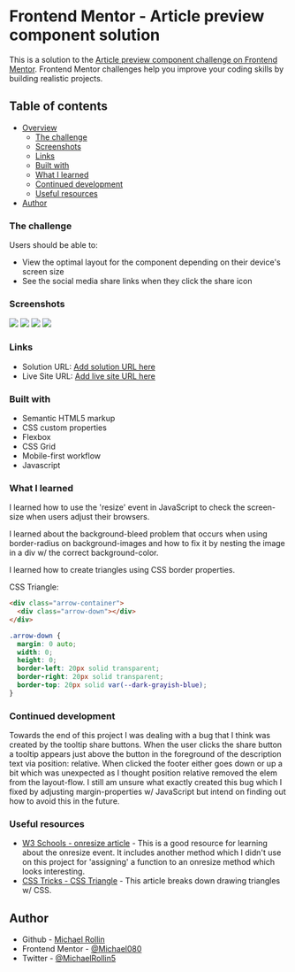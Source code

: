 # Frontend Mentor - Article preview component solution

This is a solution to the [Article preview component challenge on Frontend Mentor](https://www.frontendmentor.io/challenges/article-preview-component-dYBN_pYFT). Frontend Mentor challenges help you improve your coding skills by building realistic projects. 

## Table of contents

- [Overview](#overview)
  - [The challenge](#the-challenge)
  - [Screenshots](#screenshot)
  - [Links](#links)
  - [Built with](#built-with)
  - [What I learned](#what-i-learned)
  - [Continued development](#continued-development)
  - [Useful resources](#useful-resources)
- [Author](#author)

### The challenge

Users should be able to:

- View the optimal layout for the component depending on their device's screen size
- See the social media share links when they click the share icon

### Screenshots

![](./images/screenshot_mobile-view_375px.png)
![](./images/screenshot_mobile-view_active_375px.png)
![](./images/screenshot_desktop-view_1440px.png)
![](./images/screenshot_desktop-view_active_1440px.png)

### Links

- Solution URL: [Add solution URL here](https://your-solution-url.com)
- Live Site URL: [Add live site URL here](https://your-live-site-url.com)

### Built with

- Semantic HTML5 markup
- CSS custom properties
- Flexbox
- CSS Grid
- Mobile-first workflow
- Javascript

### What I learned

I learned how to use the 'resize' event in JavaScript to check the screen-size when users adjust their browsers.

I learned about the background-bleed problem that occurs when using border-radius on background-images and how to fix it by nesting the image in a div w/ the correct background-color.

I learned how to create triangles using CSS border properties.

CSS Triangle:
```html
<div class="arrow-container">
  <div class="arrow-down"></div>
</div>
```
```css
.arrow-down {
  margin: 0 auto;
  width: 0;
  height: 0;
  border-left: 20px solid transparent;
  border-right: 20px solid transparent;
  border-top: 20px solid var(--dark-grayish-blue);
}
```

### Continued development

Towards the end of this project I was dealing with a bug that I think was created by the tooltip share buttons. When the user clicks the share button a tooltip appears just above the button in the foreground of the description text via position: relative. When clicked the footer either goes down or up a bit which was unexpected as I thought position relative removed the elem from the layout-flow. I still am unsure what exactly created this bug which I fixed by adjusting margin-properties w/ JavaScript but intend on finding out how to avoid this in the future.

### Useful resources

- [W3 Schools - onresize article](https://www.w3schools.com/jsref/event_onresize.asp) - This is a good resource for learning about the onresize event. It includes another method which I didn't use on this project for 'assigning' a function to an onresize method which looks interesting.
- [CSS Tricks - CSS Triangle](https://css-tricks.com/snippets/css/css-triangle/) - This article breaks down drawing triangles w/ CSS.

## Author

- Github - [Michael Rollin](https://github.com/Michael080)
- Frontend Mentor - [@Michael080](https://www.frontendmentor.io/profile/Michael080)
- Twitter - [@MichaelRollin5](https://www.twitter.com/ichaelRollin5)